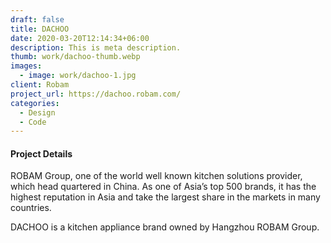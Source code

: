 ```yaml
---
draft: false
title: DACHOO
date: 2020-03-20T12:14:34+06:00
description: This is meta description.
thumb: work/dachoo-thumb.webp
images:
  - image: work/dachoo-1.jpg
client: Robam
project_url: https://dachoo.robam.com/
categories:
  - Design
  - Code
---
```


#### Project Details

ROBAM Group, one of the world well known kitchen solutions provider, which head quartered in China. As one of Asia’s top 500 brands, it has the highest reputation in Asia and take the largest share in the markets in many countries.

DACHOO is a kitchen appliance brand owned by Hangzhou ROBAM Group.